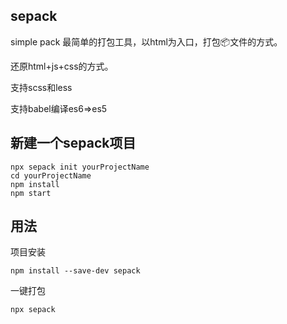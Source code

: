 ## sepack

simple pack 最简单的打包工具，以html为入口，打包📦文件的方式。

还原html+js+css的方式。

支持scss和less

支持babel编译es6=>es5

## 新建一个sepack项目

```
npx sepack init yourProjectName
cd yourProjectName
npm install
npm start
```

## 用法

项目安装

```
npm install --save-dev sepack
```

一键打包
```
npx sepack
```



